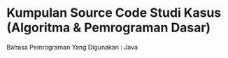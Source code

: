 # Kumpulan Source Code Studi Kasus (Algoritma & Pemrograman Dasar)
Bahasa Pemrograman Yang Digunakan : Java
